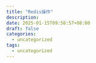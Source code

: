 ```yaml
---
title: "Redis操作"
description: 
date: 2025-01-15T09:58:57+08:00
draft: false
categories:
  - uncategorized
tags:
  - uncategorized
---
```

<!--more-->